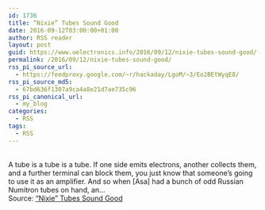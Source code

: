 ```yaml
---
id: 1736
title: “Nixie” Tubes Sound Good
date: 2016-09-12T03:00:00+01:00
author: RSS reader
layout: post
guid: https://www.uelectronics.info/2016/09/12/nixie-tubes-sound-good/
permalink: /2016/09/12/nixie-tubes-sound-good/
rss_pi_source_url:
  - https://feedproxy.google.com/~r/hackaday/LgoM/~3/Eo2BEtWyqE8/
rss_pi_source_md5:
  - 67bd636f1307a9ca4a8e21d7ae735c96
rss_pi_canonical_url:
  - my_blog
categories:
  - RSS
tags:
  - RSS
---
```

&#013;  
A tube is a tube is a tube. If one side emits electrons, another collects them, and a further terminal can block them, you just know that someone’s going to use it as an amplifier. And so when [Asa] had a bunch of odd Russian Numitron tubes on hand, an…&#013;  
Source: <a href="https://feedproxy.google.com/~r/hackaday/LgoM/~3/Eo2BEtWyqE8/" target="_blank">“Nixie” Tubes Sound Good</a>